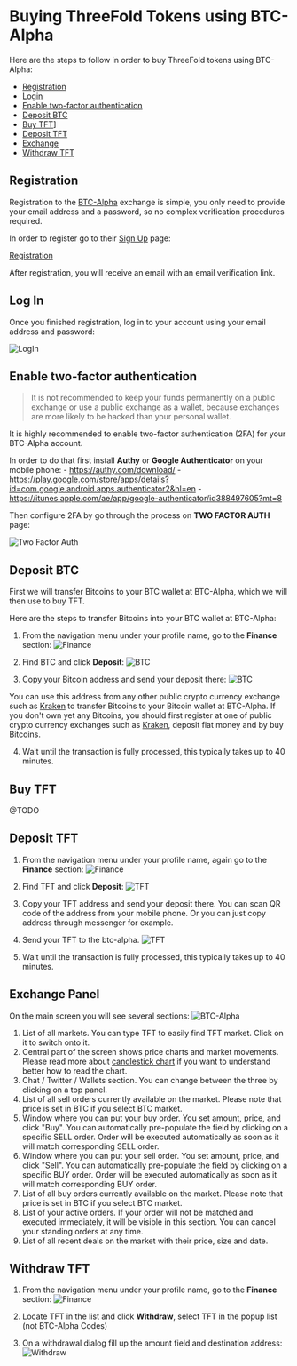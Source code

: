 # Buying ThreeFold Tokens using BTC-Alpha

Here are the steps to follow in order to buy ThreeFold tokens using BTC-Alpha:
- [Registration](#registration)
- [Login](#login)
- [Enable two-factor authentication](#2fa)
- [Deposit BTC](#deposit-btc)
- [Buy TFT](#buy-tft)]
- [Deposit TFT](#deposit-tft)
- [Exchange](#exchange-panel)
- [Withdraw TFT](#withdraw)


<a id='registration'></a>

## Registration

Registration to the [BTC-Alpha](http://btc-alpha.com) exchange is simple, you only need to provide your email address and a password, so no complex verification procedures required. 

In order to register go to their [Sign Up](https://btc-alpha.com/accounts/register) page:

[Registration](https://raw.githubusercontent.com/threefoldfoundation/info_tokens/master/docs/img/btc-alpha-registration-new.png "Registration Screen")

After registration, you will receive an email with an email verification link.


<a id='login'></a>

## Log In

Once you finished registration, log in to your account using your email address and password:

![LogIn](https://raw.githubusercontent.com/threefoldfoundation/info_tokens/master/docs/img/btc-alpha-login.png "Login Screen")


<a id='2fa'></a>

## Enable two-factor authentication

> It is not recommended to keep your funds permanently on a public exchange or use a public exchange as a wallet, because exchanges are more likely to be hacked than your personal wallet.

It is highly recommended to enable two-factor authentication (2FA) for your BTC-Alpha account.

In order to do that first install **Authy** or **Google Authenticator** on your mobile phone:
    - https://authy.com/download/
    - https://play.google.com/store/apps/details?id=com.google.android.apps.authenticator2&hl=en
    - https://itunes.apple.com/ae/app/google-authenticator/id388497605?mt=8

Then configure 2FA by go through the process on **TWO FACTOR AUTH** page:

![Two Factor Auth](https://raw.githubusercontent.com/threefoldfoundation/info_tokens/master/docs/img/btc-alpha-two-factor.png "Withdraw Screen")


<a id='deposit-btc'></a>

## Deposit BTC

First we will transfer Bitcoins to your BTC wallet at BTC-Alpha, which we will then use to buy TFT.

Here are the steps to transfer Bitcoins into your BTC wallet at BTC-Alpha:

1. From the navigation menu under your profile name, go to the **Finance** section:
![Finance](https://raw.githubusercontent.com/threefoldfoundation/info_tokens/master/docs/img/btc-alpha-finance-section-300.png "Finance Screen")

2. Find BTC and click **Deposit**:
![BTC](https://raw.githubusercontent.com/threefoldfoundation/info_tokens/master/docs/img/btc-alpha-btc-deposit.png "BTC Screen")

3. Copy your Bitcoin address and send your deposit there:
![BTC](https://raw.githubusercontent.com/threefoldfoundation/info_tokens/master/docs/img/btc-alpha-btc-deposit2.png "BTC Screen")

You can use this address from any other public crypto currency exchange such as [Kraken](https://www.kraken.com) to transfer Bitcoins to your Bitcoin wallet at BTC-Alpha. If you don't own yet any Bitcoins, you should first register at one of public crypto currency exchanges such as [Kraken](https://www.kraken.com), deposit fiat money and by buy Bitcoins.

4. Wait until the transaction is fully processed, this typically takes up to 40 minutes.


<a id='buy-TFT'></a>

## Buy TFT

@TODO

<a id='deposit-tft'></a>

## Deposit TFT

1. From the navigation menu under your profile name, again go to the **Finance** section:
![Finance](https://raw.githubusercontent.com/threefoldfoundation/info_tokens/master/docs/img/btc-alpha-finance-section.png "Finance Screen")

2. Find TFT and click **Deposit**:
![TFT](https://raw.githubusercontent.com/threefoldfoundation/info_tokens/master/docs/img/btc-alpha-tft-deposit.png "TFT Screen")

3. Copy your TFT address and send your deposit there. You can scan QR code of the address from your mobile phone. Or you can just copy address through messenger for example. 

4. Send your TFT to the btc-alpha. 
![TFT](https://raw.githubusercontent.com/threefoldfoundation/info_tokens/master/docs/img/btc-alpha-tft-deposit2.png "TFT Screen")
5. Wait until the transaction is fully processed, this typically takes up to 40 minutes. 


<a id='exchange-panel'></a>

## Exchange Panel

On the main screen you will see several sections:
![BTC-Alpha](https://raw.githubusercontent.com/threefoldfoundation/info_tokens/master/docs/img/btc-alpha-sections.jpg "TFT Screen")

1. List of all markets. You can type TFT to easily find TFT market. Click on it to switch onto it. 
2. Central part of the screen shows price charts and market movements. Please read more about [candlestick chart](https://www.investopedia.com/terms/c/candlestick.asp) if you want to understand better how to read the chart. 
3. Chat / Twitter / Wallets section. You can change between the three by clicking on a top panel.
4. List of all sell orders currently available on the market. Please note that price is set in BTC if you select BTC market. 
5. Window where you can put your buy order. You set amount, price, and click "Buy". You can automatically pre-populate the field by clicking on a specific SELL order. Order will be executed automatically as soon as it will match corresponding SELL order.
6. Window where you can put your sell order. You set amount, price, and click "Sell". You can automatically pre-populate the field by clicking on a specific BUY order. Order will be executed automatically as soon as it will match corresponding BUY order.
7. List of all buy orders currently available on the market. Please note that price is set in BTC if you select BTC market.
8. List of your active orders. If your order will not be matched and executed immediately, it will be visible in this section. You can cancel your standing orders at any time. 
9. List of all recent deals on the market with their price, size and date. 


<a id='Withdraw'></a>

## Withdraw TFT

1. From the navigation menu under your profile name, go to the **Finance** section:
![Finance](https://raw.githubusercontent.com/threefoldfoundation/info_tokens/master/docs/img/btc-alpha-finance-section.png "Finance Screen")

2. Locate TFT in the list and click **Withdraw**, select TFT in the popup list (not BTC-Alpha Codes)

3. On a withdrawal dialog fill up the amount field and destination address:
![Withdraw](https://raw.githubusercontent.com/threefoldfoundation/info_tokens/master/docs/img/btc-alpha-withdraw.png "Withdraw Screen")

